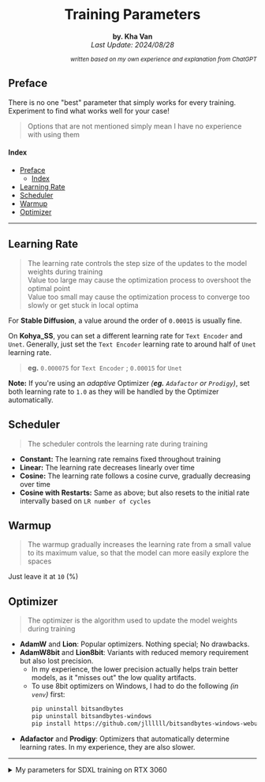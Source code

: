 <h1 align="center">Training Parameters</h1>

<p align="center">
<b>by. Kha Van</b><br>
<i>Last Update: 2024/08/28</i>
</p>

<p align="right"><i>
<sub>written based on my own experience and explanation from ChatGPT</sub>
</i></p>

## Preface
There is no one "best" parameter that simply works for every training. Experiment to find what works well for your case!

> Options that are not mentioned simply mean I have no experience with using them

#### Index
- [Preface](#preface)
    - [Index](#index)
- [Learning Rate](#learning-rate)
- [Scheduler](#scheduler)
- [Warmup](#warmup)
- [Optimizer](#optimizer)

<hr>

## Learning Rate
> The learning rate controls the step size of the updates to the model weights during training <br>
> Value too large may cause the optimization process to overshoot the optimal point <br>
> Value too small may cause the optimization process to converge too slowly or get stuck in local optima

For **Stable Diffusion**, a value around the order of `0.00015` is usually fine.

On **Kohya_SS**, you can set a different learning rate for `Text Encoder` and `Unet`.
Generally, just set the `Text Encoder` learning rate to around half of `Unet` learning rate.

> **eg.** `0.000075` for `Text Encoder` ; `0.00015` for `Unet`

**Note:** If you're using an *adaptive* Optimizer *(**eg.** `Adafactor` or `Prodigy`)*, 
set both learning rate to `1.0` as they will be handled by the Optimizer automatically.

## Scheduler
> The scheduler controls the learning rate during training

- **Constant:** The learning rate remains fixed throughout training
- **Linear:** The learning rate decreases linearly over time
- **Cosine:** The learning rate follows a cosine curve, gradually decreasing over time
- **Cosine with Restarts:** Same as above; but also resets to the initial rate intervally based on `LR number of cycles` 

## Warmup
> The warmup gradually increases the learning rate from a small value to its maximum value, 
so that the model can more easily explore the spaces

Just leave it at `10` (%)

## Optimizer
> The optimizer is the algorithm used to update the model weights during training

- **AdamW** and **Lion**: Popular optimizers. Nothing special; No drawbacks.
- **AdamW8bit** and **Lion8bit**: Variants with reduced memory requirement but also lost precision.
  - In my experience, the lower precision actually helps train better models, as it "misses out" the low quality artifacts.
  - To use 8bit optimizers on Windows, I had to do the following *(in `venv`)* first:
    ```bash
    pip uninstall bitsandbytes
    pip uninstall bitsandbytes-windows
    pip install https://github.com/jllllll/bitsandbytes-windows-webui/releases/download/wheels/bitsandbytes-0.41.1-py3-none-win_amd64.whl
    ```
- **Adafactor** and **Prodigy**: Optimizers that automatically determine learning rates. In my experience, they are also slower.

<hr>

<details>
<summary>My parameters for SDXL training on RTX 3060</summary>

```json
{
  "LoRA_type": "Standard",
  "adaptive_noise_scale": 0.00357,
  "additional_parameters": "",
  "block_alphas": "",
  "block_dims": "",
  "block_lr_zero_threshold": "",
  "bucket_no_upscale": true,
  "bucket_reso_steps": 64,
  "cache_latents": true,
  "cache_latents_to_disk": false,
  "caption_dropout_every_n_epochs": 0.0,
  "caption_dropout_rate": 0,
  "caption_extension": ".txt",
  "clip_skip": "1",
  "color_aug": false,
  "conv_alpha": 1,
  "conv_block_alphas": "",
  "conv_block_dims": "",
  "conv_dim": 1,
  "decompose_both": false,
  "dim_from_weights": false,
  "down_lr_weight": "",
  "enable_bucket": true,
  "epoch": 32,
  "factor": -1,
  "flip_aug": false,
  "full_bf16": false,
  "full_fp16": false,
  "gradient_accumulation_steps": 2,
  "gradient_checkpointing": true,
  "keep_tokens": 3,
  "learning_rate": 0.00015,
  "logging_dir": "",
  "lora_network_weights": "",
  "lr_scheduler": "cosine_with_restarts",
  "lr_scheduler_num_cycles": "4",
  "lr_scheduler_power": "",
  "lr_warmup": 10,
  "max_bucket_reso": 2048,
  "max_data_loader_n_workers": "0",
  "max_resolution": "1024,1024",
  "max_timestep": 1000,
  "max_token_length": "75",
  "max_train_epochs": "",
  "mem_eff_attn": false,
  "mid_lr_weight": "",
  "min_bucket_reso": 256,
  "min_snr_gamma": 0,
  "min_timestep": 0,
  "mixed_precision": "bf16",
  "model_list": "custom",
  "module_dropout": 0,
  "multires_noise_discount": 0,
  "multires_noise_iterations": 0,
  "network_alpha": 8,
  "network_dim": 16,
  "network_dropout": 0,
  "no_token_padding": false,
  "noise_offset": 0.0357,
  "noise_offset_type": "Original",
  "num_cpu_threads_per_process": 2,
  "optimizer": "Lion8bit",
  "optimizer_args": "weight_decay=0.01 betas='0.95,0.98'",
  "output_dir": "...",
  "output_name": "",
  "persistent_data_loader_workers": false,
  "pretrained_model_name_or_path": "...",
  "prior_loss_weight": 1.0,
  "random_crop": false,
  "rank_dropout": 0,
  "reg_data_dir": "",
  "resume": "",
  "sample_every_n_epochs": 0,
  "sample_every_n_steps": 0,
  "sample_prompts": "",
  "sample_sampler": "euler_a",
  "save_every_n_epochs": 1,
  "save_every_n_steps": 0,
  "save_last_n_steps": 0,
  "save_last_n_steps_state": 0,
  "save_model_as": "safetensors",
  "save_precision": "bf16",
  "save_state": false,
  "scale_v_pred_loss_like_noise_pred": false,
  "scale_weight_norms": 0,
  "sdxl": true,
  "sdxl_cache_text_encoder_outputs": false,
  "sdxl_no_half_vae": false,
  "seed": "1225",
  "shuffle_caption": true,
  "stop_text_encoder_training": 0,
  "text_encoder_lr": 7.5e-05,
  "train_batch_size": 2,
  "train_data_dir": "",
  "train_on_input": true,
  "training_comment": "",
  "unet_lr": 0.00015,
  "unit": 1,
  "up_lr_weight": "",
  "use_cp": false,
  "use_wandb": false,
  "v2": false,
  "v_parameterization": false,
  "vae_batch_size": 0,
  "wandb_api_key": "",
  "weighted_captions": false,
  "xformers": "xformers"
}
